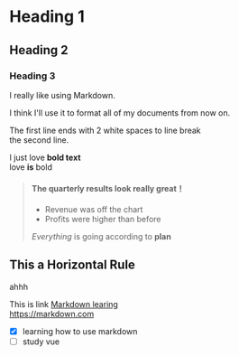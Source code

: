 # Heading 1
## Heading 2
### Heading 3

I really like using Markdown.

I think I'll use it to format all of my documents from now on.

The first line ends with 2 white spaces to line break  
the second line.

I just love **bold text**  
love **is** bold

> #### The quarterly results look really great！
>
> - Revenue was off the chart
> - Profits were higher than before
>
> *Everything* is going according to **plan**

This a **Horizontal Rule**
---
ahhh

This is link [Markdown learing](https://markdown.com)  
<https://markdown.com>


- [x] learning how to use markdown
- [ ] study vue
